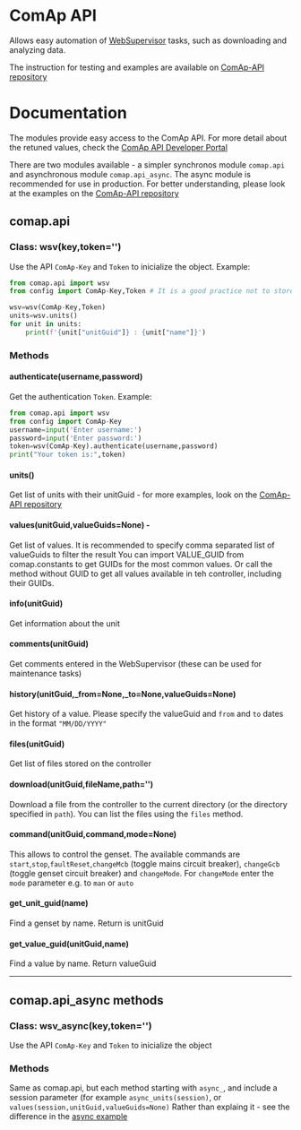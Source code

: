 # ComAp API
Allows easy automation of [WebSupervisor](https://www.websupervisor.net/) tasks, such as downloading and analyzing data.

The instruction for testing and examples are available on [ComAp-API repository](https://github.com/bruxy70/ComAp-API)

# Documentation
The modules provide easy access to the ComAp API. For more detail about the retuned values, check the [ComAp API Developer Portal](https://websupervisor.portal.azure-api.net/docs/services)

There are two modules available - a simpler synchronos module `comap.api` and asynchronous module `comap.api_async`. The async module is recommended for use in production.
For better understanding, please look at the examples on the [ComAp-API repository](https://github.com/bruxy70/ComAp-API)

## comap.api
### Class: wsv(key,token='')
Use the API ``ComAp-Key`` and ``Token`` to inicialize the object. Example:
```python
from comap.api import wsv
from config import ComAp-Key,Token # It is a good practice not to store your API secrets in code, but in an external file

wsv=wsv(ComAp-Key,Token)
units=wsv.units()
for unit in units:
    print(f'{unit["unitGuid"]} : {unit["name"]}')
```

### Methods
#### authenticate(username,password)
Get the authentication `Token`. 
Example:
```python
from comap.api import wsv
from config import ComAp-Key
username=input('Enter username:')
password=input('Enter password:')
token=wsv(ComAp-Key).authenticate(username,password)
print("Your token is:",token)
```

#### units()
Get list of units with their unitGuid - for more examples, look on the [ComAp-API repository](https://github.com/bruxy70/ComAp-API)

#### values(unitGuid,valueGuids=None) - 
Get list of values. It is recommended to specify comma separated list of valueGuids to filter the result
You can import VALUE_GUID from comap.constants to get GUIDs for the most common values. Or call the method without GUID to get all values available in teh controller, including their GUIDs.

#### info(unitGuid)
Get information about the unit

#### comments(unitGuid)
Get comments entered in the WebSupervisor (these can be used for maintenance tasks)

#### history(unitGuid,_from=None,_to=None,valueGuids=None)
Get history of a value. Please specify the valueGuid and `from` and `to` dates in the format `"MM/DD/YYYY"`

#### files(unitGuid)
Get list of files stored on the controller

#### download(unitGuid,fileName,path='')
Download a file from the controller to the current directory (or the directory specified in `path`). You can list the files using the `files` method.

#### command(unitGuid,command,mode=None)
This allows to control the genset. The available commands are `start`,`stop`,`faultReset`,`changeMcb` (toggle mains circuit breaker), `changeGcb` (toggle genset circuit breaker) and `changeMode`. 
For `changeMode` enter the `mode` parameter e.g. to `man` or `auto`

#### get_unit_guid(name)
Find a genset by name. Return is unitGuid

#### get_value_guid(unitGuid,name)
Find a value by name. Return valueGuid

---

## comap.api_async methods
### Class: wsv_async(key,token='')
Use the API ``ComAp-Key`` and ``Token`` to inicialize the object

### Methods
Same as comap.api, but each method starting with `async_`, and include a session parameter (for example `async_units(session)`, or `values(session,unitGuid,valueGuids=None)`
Rather than explaing it - see the difference in the [async example](https://github.com/bruxy70/ComAp-API/tree/development/simple-examples-async)